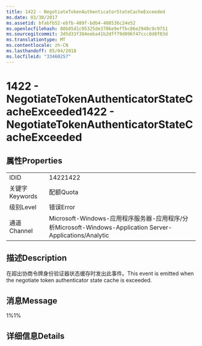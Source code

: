 ```yaml
---
title: 1422 - NegotiateTokenAuthenticatorStateCacheExceeded
ms.date: 03/30/2017
ms.assetid: bfabfb52-ebfb-489f-bdb4-408536c24e52
ms.openlocfilehash: 88b85d1c05325de3786e9effbc86e2940c9c9751
ms.sourcegitcommit: 3d5d33f384eeba41b2dff79d096f47ccc8d8f03d
ms.translationtype: MT
ms.contentlocale: zh-CN
ms.lasthandoff: 05/04/2018
ms.locfileid: "33460257"
---
```

# <a name="1422---negotiatetokenauthenticatorstatecacheexceeded"></a><span data-ttu-id="c8450-102">1422 - NegotiateTokenAuthenticatorStateCacheExceeded</span><span class="sxs-lookup"><span data-stu-id="c8450-102">1422 - NegotiateTokenAuthenticatorStateCacheExceeded</span></span>
## <a name="properties"></a><span data-ttu-id="c8450-103">属性</span><span class="sxs-lookup"><span data-stu-id="c8450-103">Properties</span></span>  
  
|||  
|-|-|  
|<span data-ttu-id="c8450-104">ID</span><span class="sxs-lookup"><span data-stu-id="c8450-104">ID</span></span>|<span data-ttu-id="c8450-105">1422</span><span class="sxs-lookup"><span data-stu-id="c8450-105">1422</span></span>|  
|<span data-ttu-id="c8450-106">关键字</span><span class="sxs-lookup"><span data-stu-id="c8450-106">Keywords</span></span>|<span data-ttu-id="c8450-107">配额</span><span class="sxs-lookup"><span data-stu-id="c8450-107">Quota</span></span>|  
|<span data-ttu-id="c8450-108">级别</span><span class="sxs-lookup"><span data-stu-id="c8450-108">Level</span></span>|<span data-ttu-id="c8450-109">错误</span><span class="sxs-lookup"><span data-stu-id="c8450-109">Error</span></span>|  
|<span data-ttu-id="c8450-110">通道</span><span class="sxs-lookup"><span data-stu-id="c8450-110">Channel</span></span>|<span data-ttu-id="c8450-111">Microsoft-Windows-应用程序服务器-应用程序/分析</span><span class="sxs-lookup"><span data-stu-id="c8450-111">Microsoft-Windows-Application Server-Applications/Analytic</span></span>|  
  
## <a name="description"></a><span data-ttu-id="c8450-112">描述</span><span class="sxs-lookup"><span data-stu-id="c8450-112">Description</span></span>  
 <span data-ttu-id="c8450-113">在超出协商令牌身份验证器状态缓存时发出此事件。</span><span class="sxs-lookup"><span data-stu-id="c8450-113">This event is emitted when the negotiate token authenticator state cache is exceeded.</span></span>  
  
## <a name="message"></a><span data-ttu-id="c8450-114">消息</span><span class="sxs-lookup"><span data-stu-id="c8450-114">Message</span></span>  
 <span data-ttu-id="c8450-115">1%</span><span class="sxs-lookup"><span data-stu-id="c8450-115">1%</span></span>  
  
## <a name="details"></a><span data-ttu-id="c8450-116">详细信息</span><span class="sxs-lookup"><span data-stu-id="c8450-116">Details</span></span>
